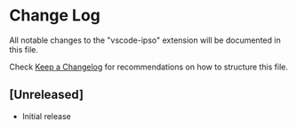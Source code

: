 # Change Log

All notable changes to the "vscode-ipso" extension will be documented in this file.

Check [Keep a Changelog](http://keepachangelog.com/) for recommendations on how to structure this file.

## [Unreleased]

- Initial release
